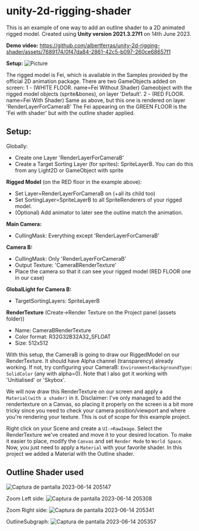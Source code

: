 # unity-2d-rigging-shader

This is an example of one way to add an outline shader to a 2D animated rigged model.
Created using **Unity version 2021.3.27f1** on 14th June 2023.

**Demo video:**
https://github.com/albertferras/unity-2d-rigging-shader/assets/7689174/0f47da84-2861-42c5-b097-260ce68657f1

**Setup:**
![Picture](https://github.com/albertferras/unity-2d-rigging-shader/assets/7689174/5a9b03d9-5a05-4eb5-877e-4d0d21f2ec2e)

The rigged model is Fei, which is available in the Samples provided by the official 2D animation package.
There are two GameObjects added on screen:
1 - (WHITE FLOOR. name=Fei Without Shader) Gameobject with the rigged model objects (sprite&bones), on layer 'Default'.
2 - (RED FLOOR. name=Fei With Shader) Same as above, but this one is rendered on layer 'RenderLayerForCameraB'
The Fei appearing on the GREEN FLOOR is the 'Fei with shader' but with the outline shader applied.

## Setup:
Globally:
- Create one Layer 'RenderLayerForCameraB'
- Create a Target Sorting Layer (for sprites): SpriteLayerB. You can do this from any Light2D or GameObject with sprite

**Rigged Model** (on the RED floor in the example above):
- Set Layer=RenderLayerForCameraB on (+all its child too)
- Set SortingLayer=SpriteLayerB to all SpriteRenderers of your rigged model.
- (Optional) Add animator to later see the outline match the animation.

**Main Camera:**
- CullingMask: Everything except 'RenderLayerForCameraB'

**Camera B:**
- CullingMask: Only 'RenderLayerForCameraB'
- Output Texture: 'CameraBRenderTexture'
- Place the camera so that it can see your rigged model (RED FLOOR one in our case)

**GlobalLight for Camera B:**
- TargetSortingLayers: SpriteLayerB

**RenderTexture** (Create->Render Texture on the Project panel (assets folder))
- Name: CameraBRenderTexture
- Color format: R32G32B32A32_SFLOAT
- Size: 512x512

With this setup, the CameraB is going to draw our RiggedModel on our RenderTexture. It should have Alpha channel (transparency) already working.
If not, try configuring your CameraB: `Environment>BackgroundType: SolidColor` (any with alpha=0). Note that I also got it working with 'Unitialised' or 'Skybox'.

We will now draw this RenderTexture on our screen and apply a `Material(with a shader)` in it.
Disclaimer: I've only managed to add the rendertexture on a Canvas, so placing it properly on the screen is a bit more tricky since you need to check your camera position/viewport and where you're rendering your texture. This is out of scope for this example project.

Right click on your Scene and create a `UI->RawImage`. Select the RenderTexture we've created and move it to your desired location.
To make it easier to place, modify the `Canvas` and set `Render Mode` to `World Space`.
Now, you just need to apply a `Material` with your favorite shader. In this project we added a Material with the Outline shader.


## Outline Shader used
![Captura de pantalla 2023-06-14 205147](https://github.com/albertferras/unity-2d-rigging-shader/assets/7689174/80e0e9d0-ef13-4b12-980f-b983f957b337)

Zoom Left side:
![Captura de pantalla 2023-06-14 205308](https://github.com/albertferras/unity-2d-rigging-shader/assets/7689174/be9ab4c3-a5f3-4c20-9696-8bff4928979b)

Zoom Right side:
![Captura de pantalla 2023-06-14 205341](https://github.com/albertferras/unity-2d-rigging-shader/assets/7689174/f7b333df-95ba-4f64-b502-df86b481133a)

OutlineSubgraph:
![Captura de pantalla 2023-06-14 205357](https://github.com/albertferras/unity-2d-rigging-shader/assets/7689174/ac0dc6de-ea2a-4cd2-8af9-dc77802051a3)


